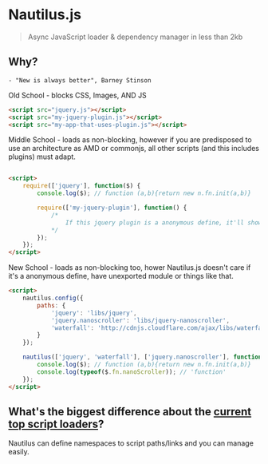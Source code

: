 # Nautilus.js

> Async JavaScript loader & dependency manager in less than 2kb

## Why?

`- "New is always better", Barney Stinson`

Old School - blocks CSS, Images, AND JS


```html
<script src="jquery.js"></script>
<script src="my-jquery-plugin.js"></script>
<script src="my-app-that-uses-plugin.js"></script>
```

Middle School - loads as non-blocking, however if you are predisposed to use an architecture as AMD or commonjs, all other scripts (and this includes plugins) must adapt.

```html

<script>
	require(['jquery'], function($) {
  		console.log($); // function (a,b){return new n.fn.init(a,b)}

  		require(['my-jquery-plugin'], function() {
  			/*
  				If this jquery plugin is a anonymous define, it'll show a error: Mismatched anonymous define() module...
  			*/
  		});
	});
</script>
```

New School - loads as non-blocking too, hower Nautilus.js doesn't care if it's a anonymous define, have unexported module or things like that. 

```html
<script>
	nautilus.config({
		paths: {
			'jquery': 'libs/jquery',
			'jquery.nanoscroller': 'libs/jquery-nanoscroller',
			'waterfall': 'http://cdnjs.cloudflare.com/ajax/libs/waterfall.js/1.0.2/waterfall.min.js'
		}
	});

	nautilus(['jquery', 'waterfall'], ['jquery.nanoscroller'], function() {
		console.log($); // function (a,b){return new n.fn.init(a,b)}
		console.log(typeof($.fn.nanoScroller)); // 'function'
	});
</script>
```

## What's the biggest difference about the [current top script loaders](http://www.creativebloq.com/javascript/essential-javascript-top-five-script-loaders-8122862)?

Nautilus can define namespaces to script paths/links and you can manage easily.


